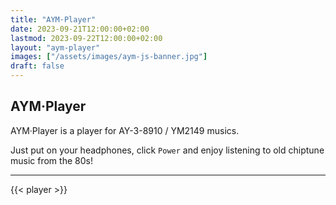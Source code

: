 ```yaml
---
title: "AYM·Player"
date: 2023-09-21T12:00:00+02:00
lastmod: 2023-09-22T12:00:00+02:00
layout: "aym-player"
images: ["/assets/images/aym-js-banner.jpg"]
draft: false
---
```

## AYM·Player

AYM·Player is a player for AY-3-8910 / YM2149 musics.

Just put on your headphones, click `Power` and enjoy listening to old chiptune music from the 80s!

---

{{< player >}}
